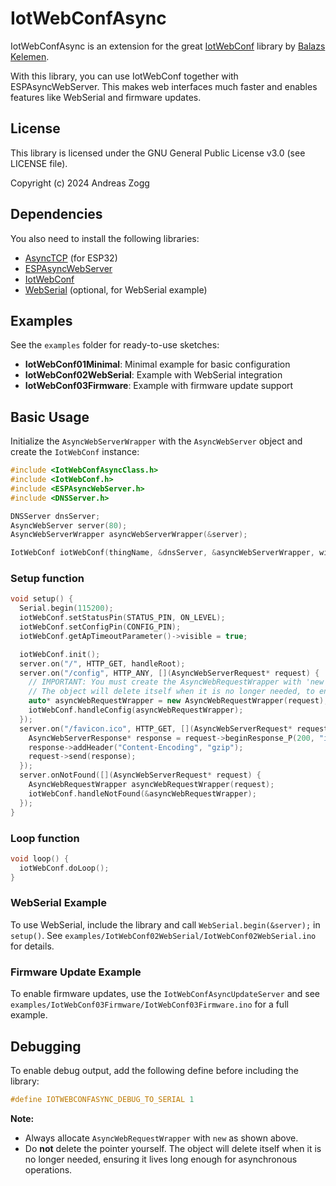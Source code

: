 # IotWebConfAsync

IotWebConfAsync is an extension for the great [IotWebConf](https://github.com/prampec/IotWebConf) library by [Balazs Kelemen](prampec+arduino@gmail.com).

With this library, you can use IotWebConf together with ESPAsyncWebServer. This makes web interfaces much faster and enables features like WebSerial and firmware updates.

## License

This library is licensed under the GNU General Public License v3.0 (see LICENSE file).

Copyright (c) 2024 Andreas Zogg

## Dependencies

You also need to install the following libraries:
- [AsyncTCP](https://github.com/ESP32Async/AsyncTCP) (for ESP32)
- [ESPAsyncWebServer](https://github.com/ESP32Async/ESPAsyncWebServer)
- [IotWebConf](https://github.com/prampec/IotWebConf)
- [WebSerial](https://github.com/ayushsharma82/WebSerial) (optional, for WebSerial example)

## Examples

See the `examples` folder for ready-to-use sketches:
- **IotWebConf01Minimal**: Minimal example for basic configuration
- **IotWebConf02WebSerial**: Example with WebSerial integration
- **IotWebConf03Firmware**: Example with firmware update support

## Basic Usage

Initialize the `AsyncWebServerWrapper` with the `AsyncWebServer` object and create the `IotWebConf` instance:

```cpp
#include <IotWebConfAsyncClass.h>
#include <IotWebConf.h>
#include <ESPAsyncWebServer.h>
#include <DNSServer.h>

DNSServer dnsServer;
AsyncWebServer server(80);
AsyncWebServerWrapper asyncWebServerWrapper(&server);

IotWebConf iotWebConf(thingName, &dnsServer, &asyncWebServerWrapper, wifiInitialApPassword, CONFIG_VERSION);
```

### Setup function

```cpp
void setup() {
  Serial.begin(115200);
  iotWebConf.setStatusPin(STATUS_PIN, ON_LEVEL);
  iotWebConf.setConfigPin(CONFIG_PIN);
  iotWebConf.getApTimeoutParameter()->visible = true;

  iotWebConf.init();
  server.on("/", HTTP_GET, handleRoot);
  server.on("/config", HTTP_ANY, [](AsyncWebServerRequest* request) {
    // IMPORTANT: You must create the AsyncWebRequestWrapper with 'new' and do NOT delete it manually.
    // The object will delete itself when it is no longer needed, to ensure it lives long enough.
    auto* asyncWebRequestWrapper = new AsyncWebRequestWrapper(request);
    iotWebConf.handleConfig(asyncWebRequestWrapper);
  });
  server.on("/favicon.ico", HTTP_GET, [](AsyncWebServerRequest* request) {
    AsyncWebServerResponse* response = request->beginResponse_P(200, "image/x-icon", favicon_ico_gz, favicon_ico_gz_len);
    response->addHeader("Content-Encoding", "gzip");
    request->send(response);
  });
  server.onNotFound([](AsyncWebServerRequest* request) {
    AsyncWebRequestWrapper asyncWebRequestWrapper(request);
    iotWebConf.handleNotFound(&asyncWebRequestWrapper);
  });
}
```

### Loop function

```cpp
void loop() {
  iotWebConf.doLoop();
}
```

### WebSerial Example

To use WebSerial, include the library and call `WebSerial.begin(&server);` in `setup()`. See `examples/IotWebConf02WebSerial/IotWebConf02WebSerial.ino` for details.

### Firmware Update Example

To enable firmware updates, use the `IotWebConfAsyncUpdateServer` and see `examples/IotWebConf03Firmware/IotWebConf03Firmware.ino` for a full example.

## Debugging

To enable debug output, add the following define before including the library:

```cpp
#define IOTWEBCONFASYNC_DEBUG_TO_SERIAL 1
```

**Note:**
- Always allocate `AsyncWebRequestWrapper` with `new` as shown above.
- Do **not** delete the pointer yourself. The object will delete itself when it is no longer needed, ensuring it lives long enough for asynchronous operations.